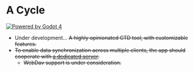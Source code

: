 # A Cycle

[![Powered by Godot 4](https://img.shields.io/badge/Godot-v4.0.alpha15.official-blue)](https://godotengine.org/)

- Under development... ~~A highly opinionated GTD tool, with customizable features.~~
- ~~To enable data synchronization across multiple clients, the app should cooperate with [a dedicated server](https://github.com/lightyears1998/a-cycle-server).~~
  - ~~WebDav support is under consideration.~~
